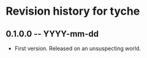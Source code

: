 # Revision history for tyche

## 0.1.0.0 -- YYYY-mm-dd

* First version. Released on an unsuspecting world.

